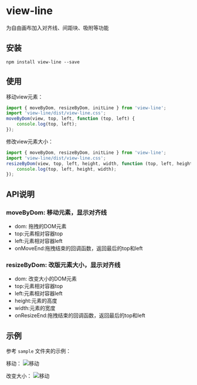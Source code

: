 # view-line

为自由画布加入对齐线、间距块、吸附等功能

## 安装
```
npm install view-line --save
```
## 使用

移动view元素：
```js
import { moveByDom, resizeByDom, initLine } from 'view-line';
import 'view-line/dist/view-line.css';
moveByDom(view, top, left, function (top, left) {
    console.log(top, left);
});
```

修改view元素大小：
```js
import { moveByDom, resizeByDom, initLine } from 'view-line';
import 'view-line/dist/view-line.css';
resizeByDom(view, top, left, height, width, function (top, left, height, width) {
    console.log(top, left, height, width);
});
```

## API说明

### moveByDom: 移动元素，显示对齐线
- dom: 拖拽的DOM元素
- top:元素相对容器top
- left:元素相对容器left
- onMoveEnd:拖拽结束的回调函数，返回最后的top和left

### resizeByDom: 改版元素大小，显示对齐线
- dom: 改变大小的DOM元素
- top:元素相对容器top
- left:元素相对容器left
- height:元素的高度
- width:元素的宽度
- onResizeEnd:拖拽结束的回调函数，返回最后的top和left


## 示例
参考 `sample` 文件夹的示例：

移动：
![移动](https://pic2.zhimg.com/v2-f81a12164a75b98d501811613841065d_b.webp)

改变大小：
![移动](https://pic4.zhimg.com/v2-e6eefcd486ab43d7002757d8a94a030b_b.webp)
